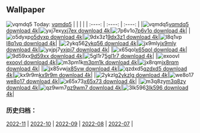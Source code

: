 ## Wallpaper
![vqmdq5](https://w.wallhaven.cc/full/vq/wallhaven-vqmdq5.jpg) Today: [vqmdq5](https://th.wallhaven.cc/small/vq/vqmdq5.jpg)
|      |      |      |
| :----: | :----: | :----: |
|![vqmdq5](https://th.wallhaven.cc/small/vq/vqmdq5.jpg)[vqmdq5 download 4k](https://wallhaven.cc/w/vqmdq5)|![yxj7ex](https://th.wallhaven.cc/small/yx/yxj7ex.jpg)[yxj7ex download 4k](https://wallhaven.cc/w/yxj7ex)|![7p6v1o](https://th.wallhaven.cc/small/7p/7p6v1o.jpg)[7p6v1o download 4k](https://wallhaven.cc/w/7p6v1o)|
|![o5dyxp](https://th.wallhaven.cc/small/o5/o5dyxp.jpg)[o5dyxp download 4k](https://wallhaven.cc/w/o5dyxp)|![9dx3z1](https://th.wallhaven.cc/small/9d/9dx3z1.jpg)[9dx3z1 download 4k](https://wallhaven.cc/w/9dx3z1)|![l8q1vp](https://th.wallhaven.cc/small/l8/l8q1vp.jpg)[l8q1vp download 4k](https://wallhaven.cc/w/l8q1vp)|
|![2ykq56](https://th.wallhaven.cc/small/2y/2ykq56.jpg)[2ykq56 download 4k](https://wallhaven.cc/w/2ykq56)|![jx9mly](https://th.wallhaven.cc/small/jx/jx9mly.jpg)[jx9mly download 4k](https://wallhaven.cc/w/jx9mly)|![yxjpj7](https://th.wallhaven.cc/small/yx/yxjpj7.jpg)[yxjpj7 download 4k](https://wallhaven.cc/w/yxjpj7)|
|![x65qol](https://th.wallhaven.cc/small/x6/x65qol.jpg)[x65qol download 4k](https://wallhaven.cc/w/x65qol)|![9d59xx](https://th.wallhaven.cc/small/9d/9d59xx.jpg)[9d59xx download 4k](https://wallhaven.cc/w/9d59xx)|![5gl1r7](https://th.wallhaven.cc/small/5g/5gl1r7.jpg)[5gl1r7 download 4k](https://wallhaven.cc/w/5gl1r7)|
|![exoovl](https://th.wallhaven.cc/small/ex/exoovl.jpg)[exoovl download 4k](https://wallhaven.cc/w/exoovl)|![m3pm1k](https://th.wallhaven.cc/small/m3/m3pm1k.jpg)[m3pm1k download 4k](https://wallhaven.cc/w/m3pm1k)|![jx8rqm](https://th.wallhaven.cc/small/jx/jx8rqm.jpg)[jx8rqm download 4k](https://wallhaven.cc/w/jx8rqm)|
|![jx85vw](https://th.wallhaven.cc/small/jx/jx85vw.jpg)[jx85vw download 4k](https://wallhaven.cc/w/jx85vw)|![qzdxd5](https://th.wallhaven.cc/small/qz/qzdxd5.jpg)[qzdxd5 download 4k](https://wallhaven.cc/w/qzdxd5)|![kx9r9m](https://th.wallhaven.cc/small/kx/kx9r9m.jpg)[kx9r9m download 4k](https://wallhaven.cc/w/kx9r9m)|
|![2ykzlg](https://th.wallhaven.cc/small/2y/2ykzlg.jpg)[2ykzlg download 4k](https://wallhaven.cc/w/2ykzlg)|![we8o17](https://th.wallhaven.cc/small/we/we8o17.jpg)[we8o17 download 4k](https://wallhaven.cc/w/we8o17)|![x65x73](https://th.wallhaven.cc/small/x6/x65x73.jpg)[x65x73 download 4k](https://wallhaven.cc/w/x65x73)|
|![m3q8zy](https://th.wallhaven.cc/small/m3/m3q8zy.jpg)[m3q8zy download 4k](https://wallhaven.cc/w/m3q8zy)|![qz9wm7](https://th.wallhaven.cc/small/qz/qz9wm7.jpg)[qz9wm7 download 4k](https://wallhaven.cc/w/qz9wm7)|![3lk596](https://th.wallhaven.cc/small/3l/3lk596.jpg)[3lk596 download 4k](https://wallhaven.cc/w/3lk596)|

### 历史归档：
[2022-11](https://github.com/april-projects/april-wallpaper/tree/main/picture/2022-11/) | [2022-10](https://github.com/april-projects/april-wallpaper/tree/main/picture/2022-10/) | [2022-09](https://github.com/april-projects/april-wallpaper/tree/main/picture/2022-09/) | [2022-08](https://github.com/april-projects/april-wallpaper/tree/main/picture/2022-08/) | [2022-07](https://github.com/april-projects/april-wallpaper/tree/main/picture/2022-07/) | 